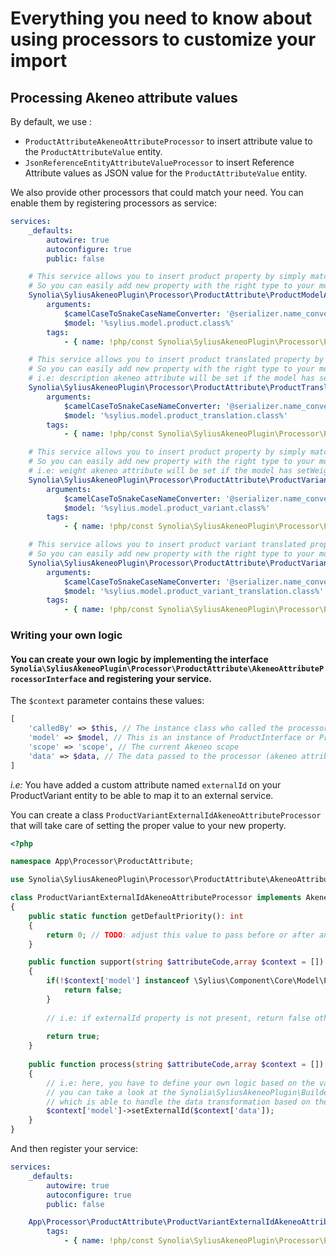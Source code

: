 # Everything you need to know about using processors to customize your import

## Processing Akeneo attribute values

By default, we use :
* `ProductAttributeAkeneoAttributeProcessor` to insert attribute value to the `ProductAttributeValue` entity.
* `JsonReferenceEntityAttributeValueProcessor` to insert Reference Attribute values as JSON value for the `ProductAttributeValue` entity.

We also provide other processors that could match your need. You can enable them by registering processors as service:

```yaml
services:
    _defaults:
        autowire: true
        autoconfigure: true
        public: false

    # This service allows you to insert product property by simply matching the attribute name to the model setter
    # So you can easily add new property with the right type to your model without the need to implement his own import logic.
    Synolia\SyliusAkeneoPlugin\Processor\ProductAttribute\ProductModelAkeneoAttributeProcessor:
        arguments:
            $camelCaseToSnakeCaseNameConverter: '@serializer.name_converter.camel_case_to_snake_case'
            $model: '%sylius.model.product.class%'
        tags:
            - { name: !php/const Synolia\SyliusAkeneoPlugin\Processor\ProductAttribute\AkeneoAttributeProcessorInterface::TAG_ID }

    # This service allows you to insert product translated property by simply matching the attribute name to the model setter
    # So you can easily add new property with the right type to your model without the need to implement his own import logic.
    # i.e: description akeneo attribute will be set if the model has setDescription() method.
    Synolia\SyliusAkeneoPlugin\Processor\ProductAttribute\ProductTranslationModelAkeneoAttributeProcessor:
        arguments:
            $camelCaseToSnakeCaseNameConverter: '@serializer.name_converter.camel_case_to_snake_case'
            $model: '%sylius.model.product_translation.class%'
        tags:
            - { name: !php/const Synolia\SyliusAkeneoPlugin\Processor\ProductAttribute\AkeneoAttributeProcessorInterface::TAG_ID }

    # This service allows you to insert product property by simply matching the attribute name to the model setter
    # So you can easily add new property with the right type to your model without the need to implement his own import logic.
    # i.e: weight akeneo attribute will be set if the model has setWeight() method.
    Synolia\SyliusAkeneoPlugin\Processor\ProductAttribute\ProductVariantModelAkeneoAttributeProcessor:
        arguments:
            $camelCaseToSnakeCaseNameConverter: '@serializer.name_converter.camel_case_to_snake_case'
            $model: '%sylius.model.product_variant.class%'
        tags:
            - { name: !php/const Synolia\SyliusAkeneoPlugin\Processor\ProductAttribute\AkeneoAttributeProcessorInterface::TAG_ID }

    # This service allows you to insert product variant translated property by simply matching the attribute name to the model setter
    # So you can easily add new property with the right type to your model without the need to implement his own import logic.
    Synolia\SyliusAkeneoPlugin\Processor\ProductAttribute\ProductVariantTranslationModelAkeneoAttributeProcessor:
        arguments:
            $camelCaseToSnakeCaseNameConverter: '@serializer.name_converter.camel_case_to_snake_case'
            $model: '%sylius.model.product_variant_translation.class%'
        tags:
            - { name: !php/const Synolia\SyliusAkeneoPlugin\Processor\ProductAttribute\AkeneoAttributeProcessorInterface::TAG_ID }
```

###  Writing your own logic

#### You can create your own logic by implementing the interface `Synolia\SyliusAkeneoPlugin\Processor\ProductAttribute\AkeneoAttributeProcessorInterface` and registering your service.

The `$context` parameter contains these values:
```php
[
    'calledBy' => $this, // The instance class who called the processor
    'model' => $model, // This is an instance of ProductInterface or ProductVariantInterface
    'scope' => 'scope', // The current Akeneo scope
    'data' => $data, // The data passed to the processor (akeneo attribute values)
]
```

*i.e:*
You have added a custom attribute named `externalId` on your ProductVariant entity to be able to map it to an external service.

You can create a class `ProductVariantExternalIdAkeneoAttributeProcessor` that will take care of setting the proper value to your new property.

```php
<?php

namespace App\Processor\ProductAttribute;

use Synolia\SyliusAkeneoPlugin\Processor\ProductAttribute\AkeneoAttributeProcessorInterface;

class ProductVariantExternalIdAkeneoAttributeProcessor implements AkeneoAttributeProcessorInterface
{
    public static function getDefaultPriority(): int
    {
        return 0; // TODO: adjust this value to pass before or after another processor
    }

    public function support(string $attributeCode,array $context = []) : bool
    {
        if(!$context['model'] instanceof \Sylius\Component\Core\Model\ProductVariantInterface) {
            return false;
        }
        
        // i.e: if externalId property is not present, return false otherwise return true 
        
        return true;
    }
    
    public function process(string $attributeCode,array $context = []) : void
    {
        // i.e: here, you have to define your own logic based on the value you received and the attribute properties
        // you can take a look at the Synolia\SyliusAkeneoPlugin\Builder\Attribute\ProductAttributeValueValueBuilder
        // which is able to handle the data transformation based on the locale, scope and other properties of the attibute.
        $context['model']->setExternalId($context['data']);
    }
}
```

And then register your service:

```yaml
services:
    _defaults:
        autowire: true
        autoconfigure: true
        public: false

    App\Processor\ProductAttribute\ProductVariantExternalIdAkeneoAttributeProcessor:
        tags:
            - { name: !php/const Synolia\SyliusAkeneoPlugin\Processor\ProductAttribute\AkeneoAttributeProcessorInterface::TAG_ID }
```
